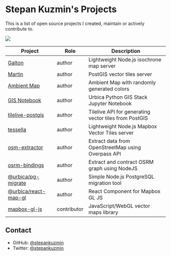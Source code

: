# Stepan Kuzmin's Projects

This is a list of open source projects I created, maintain or actively contribute to.

[![](https://img.shields.io/badge/simply-awesome-brightgreen.svg)](https://github.com/stepankuzmin/projects)

| Project                                                              | Role        | Description                                           |
| -------------------------------------------------------------------- | ----------- | ----------------------------------------------------- |
| [Galton](https://github.com/urbica/galton)                           | author      | Lightweight Node.js isochrone map server              |
| [Martin](https://github.com/urbica/martin)                           | author      | PostGIS vector tiles server                           |
| [Ambient Map](https://github.com/stepankuzmin/ambient-map)           | author      | Ambient Map with randomly generated colors            |
| [GIS Notebook](https://github.com/urbica/gis-notebook)           | author      | Urbica Python GIS Stack Jupyter Notebook            |
| [tilelive-postgis](https://github.com/stepankuzmin/tilelive-postgis) | author      | Tilelive API for generating vector tiles from PostGIS |
| [tessella](https://github.com/urbica/tessella)           | author      | Lightweight Node.js Mapbox Vector Tiles server            |
| [osm-extractor](https://github.com/urbica/osm-extractor)           | author      | Extract data from OpenStreetMap using Overpass API            |
| [osrm-bindings](https://github.com/urbica/osrm-bindings)           | author      | Extract and contract OSRM graph using NodeJS            |
| [@urbica/pg-migrate](https://github.com/urbica/pg-migrate)           | author      | Simple Node.js PostgreSQL migration tool |
| [@urbica/react-map-gl](https://github.com/urbica/react-map-gl)       | author      | React Component for Mapbox GL JS                      |
| [mapbox-gl-js](https://github.com/mapbox/mapbox-gl-js)               | contributor | JavaScript/WebGL vector maps library                  |

## Contact

- GitHub: [@stepankuzmin](https://github.com/stepankuzmin)
- Twitter: [@stepankuzmin](https://twitter.com/stepankuzmin)
